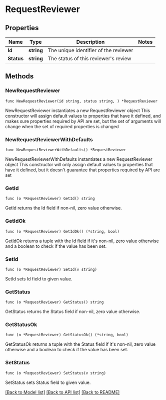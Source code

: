 # RequestReviewer

## Properties

Name | Type | Description | Notes
------------ | ------------- | ------------- | -------------
**Id** | **string** | The unique identifier of the reviewer | 
**Status** | **string** | The status of this reviewer&#39;s review | 

## Methods

### NewRequestReviewer

`func NewRequestReviewer(id string, status string, ) *RequestReviewer`

NewRequestReviewer instantiates a new RequestReviewer object
This constructor will assign default values to properties that have it defined,
and makes sure properties required by API are set, but the set of arguments
will change when the set of required properties is changed

### NewRequestReviewerWithDefaults

`func NewRequestReviewerWithDefaults() *RequestReviewer`

NewRequestReviewerWithDefaults instantiates a new RequestReviewer object
This constructor will only assign default values to properties that have it defined,
but it doesn't guarantee that properties required by API are set

### GetId

`func (o *RequestReviewer) GetId() string`

GetId returns the Id field if non-nil, zero value otherwise.

### GetIdOk

`func (o *RequestReviewer) GetIdOk() (*string, bool)`

GetIdOk returns a tuple with the Id field if it's non-nil, zero value otherwise
and a boolean to check if the value has been set.

### SetId

`func (o *RequestReviewer) SetId(v string)`

SetId sets Id field to given value.


### GetStatus

`func (o *RequestReviewer) GetStatus() string`

GetStatus returns the Status field if non-nil, zero value otherwise.

### GetStatusOk

`func (o *RequestReviewer) GetStatusOk() (*string, bool)`

GetStatusOk returns a tuple with the Status field if it's non-nil, zero value otherwise
and a boolean to check if the value has been set.

### SetStatus

`func (o *RequestReviewer) SetStatus(v string)`

SetStatus sets Status field to given value.



[[Back to Model list]](../README.md#documentation-for-models) [[Back to API list]](../README.md#documentation-for-api-endpoints) [[Back to README]](../README.md)


